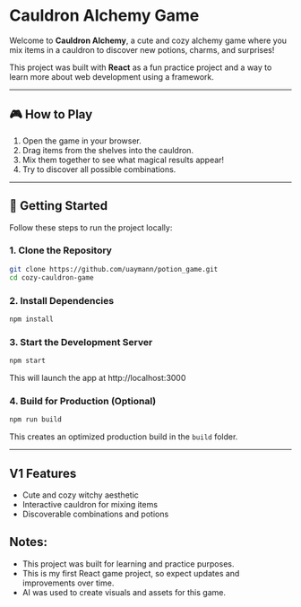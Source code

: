 # Cauldron Alchemy Game

Welcome to **Cauldron Alchemy**, a cute and cozy alchemy game where you mix items in a cauldron to discover new potions, charms, and surprises! 

This project was built with **React** as a fun practice project and a way to learn more about web development using a framework.

---

## 🎮 How to Play
1. Open the game in your browser.
2. Drag items from the shelves into the cauldron.
3. Mix them together to see what magical results appear!
4. Try to discover all possible combinations.

---

## 🚀 Getting Started

Follow these steps to run the project locally:

### 1. Clone the Repository
```bash
git clone https://github.com/uaymann/potion_game.git
cd cozy-cauldron-game
```

### 2. Install Dependencies
```bash
npm install
```

### 3. Start the Development Server
```bash
npm start
```
This will launch the app at http://localhost:3000

### 4. Build for Production (Optional)
```bash
npm run build
```
This creates an optimized production build in the ```build``` folder.

---

## V1 Features

- Cute and cozy witchy aesthetic
- Interactive cauldron for mixing items
- Discoverable combinations and potions 

## Notes:

- This project was built for learning and practice purposes.
- This is my first React game project, so expect updates and improvements over time.
- AI was used to create visuals and assets for this game.


